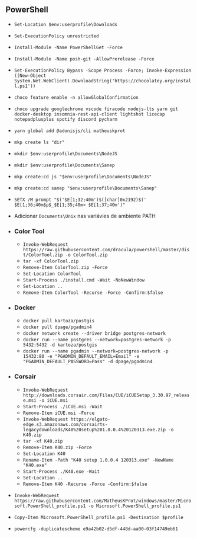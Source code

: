 ## PowerShell
- `Set-Location $env:userprofile\Downloads`
- `Set-ExecutionPolicy unrestricted`
- `Install-Module -Name PowerShellGet -Force`
- `Install-Module -Name posh-git -AllowPrerelease -Force`

- `Set-ExecutionPolicy Bypass -Scope Process -Force; Invoke-Expression ((New-Object System.Net.WebClient).DownloadString('https://chocolatey.org/install.ps1'))`
- `choco feature enable -n allowGlobalConfirmation`
- `choco upgrade googlechrome vscode firacode nodejs-lts yarn git docker-desktop insomnia-rest-api-client lightshot licecap notepadplusplus spotify discord pycharm`

- `yarn global add @adonisjs/cli matheuskprot`

- `mkp create ls "dir"`
- `mkdir $env:userprofile\Documents\NodeJS`
- `mkdir $env:userprofile\Documents\Sanep`
- `mkp create:cd js "$env:userprofile\Documents\NodeJS"`
- `mkp create:cd sanep "$env:userprofile\Documents\Sanep"`

- `SETX /M prompt "$('$E[1;32;40m')$([char]0x2192)$(' $E[1;36;40m$p$_$E[1;35;40m> $E[1;37;40m')"`
- Adicionar `Documents\Unix` nas variávies de ambiente PATH

- ### Color Tool
  - `Invoke-WebRequest https://raw.githubusercontent.com/dracula/powershell/master/dist/ColorTool.zip -o ColorTool.zip`
  - `tar -xf ColorTool.zip`
  - `Remove-Item ColorTool.zip -Force`
  - `Set-Location ColorTool`
  - `Start-Process ./install.cmd -Wait -NoNewWindow`
  - `Set-Location ..`
  - `Remove-Item ColorTool -Recurse -Force -Confirm:$false`

- ### Docker
  - `docker pull kartoza/postgis`
  - `docker pull dpage/pgadmin4`
  - `docker network create --driver bridge postgres-network`
  - `docker run --name postgres --network=postgres-network -p 5432:5432 -d kartoza/postgis`
  - `docker run --name pgadmin --network=postgres-network -p 15432:80 -e "PGADMIN_DEFAULT_EMAIL=Email" -e "PGADMIN_DEFAULT_PASSWORD=Pass" -d dpage/pgadmin4`

- ### Corsair
  - `Invoke-WebRequest http://downloads.corsair.com/Files/CUE/iCUESetup_3.30.97_release.msi -o iCUE.msi`
  - `Start-Process ./iCUE.msi -Wait`
  - `Remove-Item iCUE.msi -Force`
  - `Invoke-WebRequest https://elgato-edge.s3.amazonaws.com/corsairts-legacydownloads/K40%20setup%201.0.0.4%20120313.exe.zip -o K40.zip`
  - `tar -xf K40.zip`
  - `Remove-Item K40.zip -Force`
  - `Set-Location K40`
  - `Rename-Item -Path "K40 setup 1.0.0.4 120313.exe" -NewName "K40.exe"`
  - `Start-Process ./K40.exe -Wait`
  - `Set-Location ..`
  - `Remove-Item K40 -Recurse -Force -Confirm:$false`

- `Invoke-WebRequest https://raw.githubusercontent.com/MatheusKProt/windows/master/Microsoft.PowerShell_profile.ps1 -o Microsoft.PowerShell_profile.ps1`
- `Copy-Item Microsoft.PowerShell_profile.ps1 -Destination $profile`
- `powercfg -duplicatescheme e9a42b02-d5df-448d-aa00-03f14749eb61`
